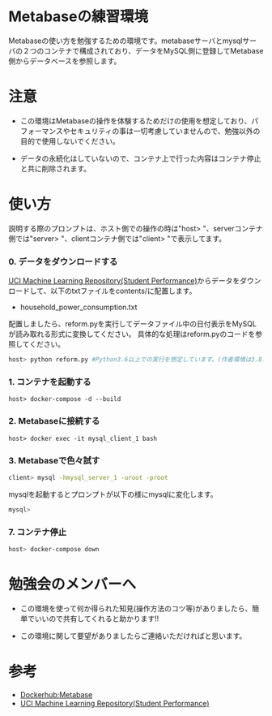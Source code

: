 # Metabaseの練習環境
Metabaseの使い方を勉強するための環境です。metabaseサーバとmysqlサーバの２つのコンテナで構成されており、データをMySQL側に登録してMetabase側からデータベースを参照します。


# 注意

- この環境はMetabaseの操作を体験するためだけの使用を想定しており、パフォーマンスやセキュリティの事は一切考慮していませんので、勉強以外の目的で使用しないでください。

- データの永続化はしていないので、コンテナ上で行った内容はコンテナ停止と共に削除されます。

# 使い方

説明する際のプロンプトは、ホスト側での操作の時は"host> "、serverコンテナ側では"server> "、clientコンテナ側では"client> "で表示してます。

### 0. データをダウンロードする
[UCI Machine Learning Repository(Student Performance)](https://archive.ics.uci.edu/ml/datasets/Student+Performance)からデータをダウンロードして、以下のtxtファイルをcontents/に配置します。

- household_power_consumption.txt

配置しましたら、reform.pyを実行してデータファイル中の日付表示をMySQLが読み取れる形式に変換してください。
具体的な処理はreform.pyのコードを参照してください。

```bash
host> python reform.py #Python3.6以上での実行を想定しています。(作者環境は3.8.6)
```

### 1. コンテナを起動する
```base
host> docker-compose -d --build
```

### 2. Metabaseに接続する
```base
host> docker exec -it mysql_client_1 bash
```

### 3. Metabaseで色々試す
```bash
client> mysql -hmysql_server_1 -uroot -proot
```
mysqlを起動するとプロンプトが以下の様にmysqlに変化します。

```bash
mysql> 
```

### 7. コンテナ停止
```bash
host> docker-compose down
```

# 勉強会のメンバーへ

- この環境を使って何か得られた知見(操作方法のコツ等)がありましたら、簡単でいいので共有してくれると助かります!!

- この環境に関して要望がありましたらご連絡いただければと思います。

# 参考
- [Dockerhub:Metabase](https://hub.docker.com/_/mysql)
- [UCI Machine Learning Repository(Student Performance)](https://archive.ics.uci.edu/ml/datasets/Student+Performance)